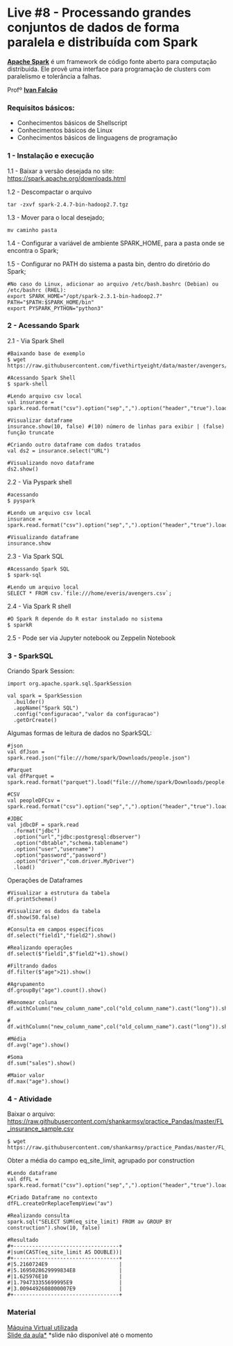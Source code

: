 # Live #8 - Processando grandes conjuntos de dados de forma paralela e distribuída com Spark

**[Apache Spark](https://pt.wikipedia.org/wiki/Apache_Spark)** é um framework de código fonte aberto para computação distribuída. Ele provê uma interface para programação de clusters com paralelismo e tolerância a falhas. <br>

Profº [**Ivan Falcão**](https://www.linkedin.com/in/ivanpfalcao/) <br>

### Requisitos básicos:
- Conhecimentos básicos de Shellscript
- Conhecimentos básicos de Linux
- Conhecimentos básicos de linguagens de programação

### 1 - Instalação e execução
1.1 - Baixar a versão desejada no site: https://spark.apache.org/downloads.html

1.2 - Descompactar o arquivo
~~~shell
tar -zxvf spark-2.4.7-bin-hadoop2.7.tgz
~~~

1.3 - Mover para o local desejado;
~~~shell
mv caminho pasta
~~~

1.4 - Configurar a variável de ambiente SPARK_HOME, para a pasta onde se encontra o Spark;

1.5 - Configurar no PATH do sistema a pasta bin, dentro do diretório do Spark;
~~~shell
#No caso do Linux, adicionar ao arquivo /etc/bash.bashrc (Debian) ou /etc/bashrc (RHEL):
export SPARK_HOME="/opt/spark-2.3.1-bin-hadoop2.7"
PATH="$PATH:$SPARK_HOME/bin"
export PYSPARK_PYTHON="python3"
~~~

### 2 - Acessando Spark

2.1 - Via Spark Shell
~~~shell
#Baixando base de exemplo
$ wget https://raw.githubusercontent.com/fivethirtyeight/data/master/avengers/avengers.csv

#Acessando Spark Shell
$ spark-shell

#Lendo arquivo csv local
val insurance = spark.read.format("csv").option("sep",",").option("header","true").load("file:///home/everis/avengers.csv")

#Visualizar dataframe
insurance.show(10, false) #(10) número de linhas para exibir | (false) função truncate

#Criando outro dataframe com dados tratados
val ds2 = insurance.select("URL")

#Visualizando novo dataframe
ds2.show()
~~~

2.2 - Via Pyspark shell
~~~shell
#acessando
$ pyspark

#Lendo um arquivo csv local
insurance = spark.read.format("csv").option("sep",",").option("header","true").load("file:///home/everis/avengers.csv")

#Visualizando dataframe
insurance.show
~~~

2.3 - Via Spark SQL
~~~shell
#Acessando Spark SQL
$ spark-sql

#Lendo um arquivo local
SELECT * FROM csv.`file:///home/everis/avengers.csv`;
~~~

2.4 - Via Spark R shell
~~~shell
#O Spark R depende do R estar instalado no sistema
$ sparkR 
~~~

2.5 - Pode ser via Jupyter notebook ou Zeppelin Notebook

### 3 - SparkSQL
Criando Spark Session:
~~~shell
import org.apache.spark.sql.SparkSession

val spark = SparkSession
  .builder()
  .appName("Spark SQL")
  .config("configuracao","valor da configuracao")
  .getOrCreate()
~~~

Algumas formas de leitura de dados no SparkSQL:
~~~shell
#json
val dfJson = spark.read.json("file:///home/spark/Downloads/people.json")

#Parquet
val dfParquet = spark.read.format("parquet").load("file:///home/spark/Downloads/people.parquet")

#CSV
val peopleDFCsv = spark.read.format("csv").option("sep",",").option("header","true").load("file:///home/spark/Downloads/FL_insurance_sample.csv")

#JDBC
val jdbcDF = spark.read
  .format("jdbc")
  .option("url","jdbc:postgresql:dbserver")
  .option("dbtable","schema.tablename")
  .option("user","username")
  .option("password","password")
  .option("driver","com.driver.MyDriver")
  .load()
~~~

Operações de Dataframes
~~~shell
#Visualizar a estrutura da tabela
df.printSchema()

#Visualizar os dados da tabela
df.show(50.false)

#Consulta em campos específicos 
df.select("field1","field2").show()

#Realizando operações
df.select($"field1",$"field2"+1).show()

#Filtrando dados
df.filter($"age">21).show()

#Agrupamento
df.groupBy("age").count().show()

#Renomear coluna
df.withColumn("new_column_name",col("old_column_name").cast("long")).show()

#
df.withColumn("new_column_name",col("old_column_name").cast("long")).show()

#Média
df.avg("age").show()

#Soma
df.sum("sales").show()

#Maior valor
df.max("age").show()
~~~

### 4 - Atividade
Baixar o arquivo: https://raw.githubusercontent.com/shankarmsy/practice_Pandas/master/FL_insurance_sample.csv
~~~shell
$ wget https://raw.githubusercontent.com/shankarmsy/practice_Pandas/master/FL_insurance_sample.csv
~~~
Obter a média do campo eq_site_limit, agrupado por construction
~~~shell
#Lendo dataframe
val dfFL = spark.read.format("csv").option("sep",",").option("header","true").load("file:///home/everis/FL_insurance_sample.csv")

#Criado Dataframe no contexto
dfFL.createOrReplaceTempView("av")

#Realizando consulta
spark.sql("SELECT SUM(eq_site_limit) FROM av GROUP BY construction").show(10, false)

#Resultado
#+----------------------------------+                                            
#|sum(CAST(eq_site_limit AS DOUBLE))|
#+----------------------------------+
#|5.2160724E9                       |
#|5.1695028629999834E8              |
#|1.625976E10                       |
#|1.794733355699995E9               |
#|3.0094492608000007E9              |
#+----------------------------------+
~~~
### Material
[Máquina Virtual utilizada](https://hermes.digitalinnovation.one/files/acceleration/Everis_BigData-v3.ova) <br>
[Slide da aula*]() *slide não disponível até o momento
